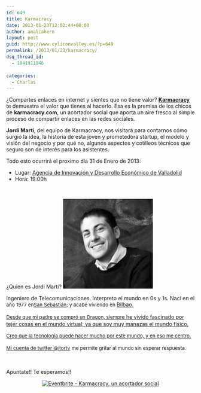 ```yaml
---
id: 649
title: Karmacracy
date: 2013-01-23T12:02:44+00:00
author: amaliahern
layout: post
guid: http://www.cyliconvalley.es/?p=649
permalink: /2013/01/23/karmacracy/
dsq_thread_id:
  - 1041911846

categories:
  - Charlas
---
```

¿Compartes enlaces en internet y sientes que no tiene valor? <a title="karmacracy" href="http://karmacracy.com/" target="_blank" rel="nofollow"><strong>Karmacracy</strong></a> te demuestra el valor que tienes al hacerlo. Esa es la premisa de los chicos de **karmacracy.com**, un acortador social que aporta un aire fresco al simple proceso de compartir enlaces en las redes sociales.
  
**Jordi Marti**, del equipo de Karmacracy, nos visitará para contarnos cómo surgió la idea, la historia de esta joven y prometedora startup, el modelo y visión del negocio y por qué no, algunos aspectos y cotilleos técnicos que seguro son de interés para los asistentes.

Todo esto ocurrirá el proximo día 31 de Enero de 2013:

  * Lugar: <a href="http://www.valladolidadelante.es/lang/agencia/?refbol=agencia&refsec=agencia_donde-estamos" rel="nofollow">Agencia de Innovación y Desarrollo Económico de Valladolid</a>
  * Hora: 19:00h

&nbsp;

¿Quien es Jordi Marti? [<img class="alignright size-full wp-image-663" title="jordi - karmacracy" src="/assets/2013/01/jordi.jpg" alt="" width="240" height="240" />](/assets/2013/01/jordi.jpg)

Ingeniero de Telecomunicaciones. Interpreto el mundo en 0s y 1s. Nací en el <span style="font-size: 13px; line-height: 19px;">año 1977 en</span><a style="font-size: 13px; line-height: 19px;" href="http://maps.google.es/maps?f=q&source=s_q&hl=es&geocode=&q=san sebastian&ie=UTF8&hq=&hnear=San Sebastián, Guipúzcoa, País Vasco&z=13" rel="nofollow">San Sebastián</a><span style="font-size: 13px; line-height: 19px;">; y acabé viviendo en </span><a href="http://maps.google.es/maps?f=q&source=s_q&hl=es&geocode=&q=Bilbao, bizkaia&aq=t&sll=43.300447,-2.847519&sspn=0.205134,0.630341&ie=UTF8&hq=&hnear=Bilbao, Vizcaya, País Vasco&ll=43.256956,-2.890606&spn=0.10264,0.249767&z=13">Bilbao<span style="font-size: 13px; line-height: 19px;">.</span>

<span style="font-size: 13px; line-height: 19px;">Desde que mi padre se compró un Dragon, siempre</span> he vivido fascinado por tejer cosas en el mundo virtual; ya que soy muy manazas el mundo físico.

<span style="font-size: 13px; line-height: 19px;">Creo que la tecnología puede hacer mucho por este mundo, y en eso me centro. </span>

<span style="font-size: 13px; line-height: 19px;">Mi cuenta de twitter </span><a style="font-size: 13px; line-height: 19px;" href="http://twitter.com/itortv" rel="nofollow">@itortv</a> <span style="font-size: 13px; line-height: 19px;">me permite gritar al mundo sin esperar respuesta.</span>

&nbsp;

Apuntate!! Te esperamos!!

<p align="center">
  <a href="http://www.eventbrite.com/event/5312397524?ref=ebtn" target="_blank" rel="nofollow"><img src="http://www.eventbrite.com/custombutton?eid=5312397524" alt="Eventbrite - Karmacracy, un acortador social" /></a>
</p>

&nbsp;